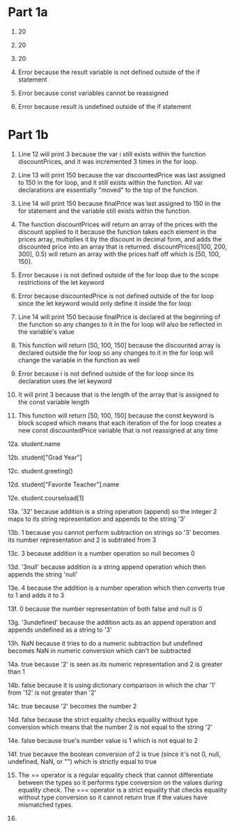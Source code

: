 # Part 1a

1. 20

2. 20

3. 20

4. Error because the result variable is not defined outside of the if statement

5. Error because const variables cannot be reassigned

6. Error because result is undefined outside of the if statement

# Part 1b

1. Line 12 will print 3 because the var i still exists within the function discountPrices, and it was incremented 3 times in the for loop.

2. Line 13 will print 150 because the var discountedPrice was last assigned to 150 in the for loop, and it still exists within the function. All var declarations are essentially "moved" to the top of the function.

3. Line 14 will print 150 because finalPrice was last assigned to 150 in the for statement and the variable still exists within the function.

4. The function discountPrices will return an array of the prices with the discount applied to it because the function takes each element in the prices array, multiplies it by the discount in decimal form, and adds the discounted price into an array that is returned. discountPrices([100, 200, 300], 0.5) will return an array with the prices half off which is [50, 100, 150]. 

5. Error because i is not defined outside of the for loop due to the scope restrictions of the let keyword

6. Error because discountedPrice is not defined outside of the for loop since the let keyword would only define it inside the for loop

7. Line 14 will print 150 because finalPrice is declared at the beginning of the function so any changes to it in the for loop will also be reflected in the variable's value

8. This function will return [50, 100, 150] because the discounted array is declared outside the for loop so any changes to it in the for loop will change the variable in the function as well

9. Error because i is not defined outside of the for loop since its declaration uses the let keyword

10. It will print 3 because that is the length of the array that is assigned to the const variable length

11. This function will return [50, 100, 150] because the const keyword is block scoped which means that each iteration of the for loop creates a new const discountedPrice variable that is not reassigned at any time

12a. student.name

12b. student["Grad Year"]

12c. student.greeting()

12d. student["Favorite Teacher"].name

12e. student.courseload[1]

13a. '32' because addition is a string operation (append) so the integer 2 maps to its string representation and appends to the string '3'

13b. 1 because you cannot perform subtraction on strings so '3' becomes its number representation and 2 is subtrated from 3

13c. 3 because addition is a number operation so null becomes 0

13d. '3null' because addition is a string append operation which then appends the string 'null'

13e. 4 because the addition is a number operation which then converts true to 1 and adds it to 3

13f. 0 because the number representation of both false and null is 0

13g. '3undefined' because the addition acts as an append operation and appends undefined as a string to '3'

13h. NaN because it tries to do a numeric subtraction but undefined becomes NaN in numeric conversion which can't be subtracted

14a. true because '2' is seen as its numeric representation and 2 is greater than 1

14b. false because it is using dictionary comparison in which the char '1' from '12' is not greater than '2'

14c. true because '2' becomes the number 2

14d. false because the strict equality checks equality without type conversion which means that the number 2 is not equal to the string '2'

14e. false because true's number value is 1 which is not equal to 2

14f. true because the boolean conversion of 2 is true (since it's not 0, null, undefined, NaN, or "") which is strictly equal to true

15. The == operator is a regular equality check that cannot differentiate between the types so it performs type conversion on the values during equality check. The === operator is a strict equality that checks equality without type conversion so it cannot return true if the values have mismatched types.

16. 
